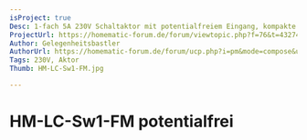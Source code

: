 ```yaml
---
isProject: true
Desc: 1-fach 5A 230V Schaltaktor mit potentialfreiem Eingang, kompakte Bauweise
ProjectUrl: https://homematic-forum.de/forum/viewtopic.php?f=76&t=43274
Author: Gelegenheitsbastler
AuthorUrl: https://homematic-forum.de/forum/ucp.php?i=pm&mode=compose&u=20394
Tags: 230V, Aktor
Thumb: HM-LC-Sw1-FM.jpg

---
```


# HM-LC-Sw1-FM potentialfrei


